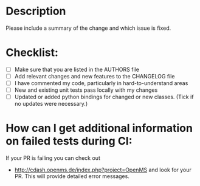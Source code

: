 # Description

Please include a summary of the change and which issue is fixed.

# Checklist:
- [ ] Make sure that you are listed in the AUTHORS file
- [ ] Add relevant changes and new features to the CHANGELOG file
- [ ] I have commented my code, particularly in hard-to-understand areas
- [ ] New and existing unit tests pass locally with my changes
- [ ] Updated or added python bindings for changed or new classes. (Tick if no updates were necessary.)

# How can I get additional information on failed tests during CI:
If your PR is failing you can check out 
- http://cdash.openms.de/index.php?project=OpenMS and look for your PR. This will provide detailed error messages.

